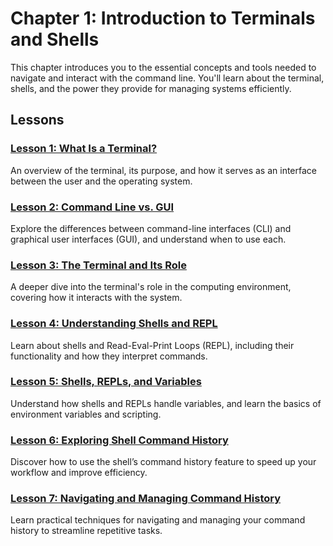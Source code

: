 # Chapter 1: Introduction to Terminals and Shells

This chapter introduces you to the essential concepts and tools needed to navigate and interact with the command line. You'll learn about the terminal, shells, and the power they provide for managing systems efficiently.

## Lessons

### [Lesson 1: What Is a Terminal?](./lesson-1/README.md)

An overview of the terminal, its purpose, and how it serves as an interface between the user and the operating system.

### [Lesson 2: Command Line vs. GUI](./lesson-2/README.md)

Explore the differences between command-line interfaces (CLI) and graphical user interfaces (GUI), and understand when to use each.

### [Lesson 3: The Terminal and Its Role](./lesson-3/README.md)

A deeper dive into the terminal's role in the computing environment, covering how it interacts with the system.

### [Lesson 4: Understanding Shells and REPL](./lesson-4/README.md)

Learn about shells and Read-Eval-Print Loops (REPL), including their functionality and how they interpret commands.

### [Lesson 5: Shells, REPLs, and Variables](./lesson-5/README.md)

Understand how shells and REPLs handle variables, and learn the basics of environment variables and scripting.

### [Lesson 6: Exploring Shell Command History](./lesson-6/README.md)

Discover how to use the shell’s command history feature to speed up your workflow and improve efficiency.

### [Lesson 7: Navigating and Managing Command History](./lesson-7/README.md)

Learn practical techniques for navigating and managing your command history to streamline repetitive tasks.
